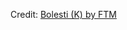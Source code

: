 <div id="observablehq-bolesti_header-eecc8182"></div>
<div id="observablehq-bolest_plot-eecc8182"></div>
<div id="observablehq-bolesti_footer-eecc8182"></div>
<p>Credit: <a href="https://observablehq.com/d/f777e930c0aec7f8@252">Bolesti (K) by FTM</a></p>

<link rel="stylesheet" href="https://cdn.jsdelivr.net/npm/@observablehq/inspector@5/dist/inspector.css">
<script type="module">
import {Runtime, Inspector} from "https://cdn.jsdelivr.net/npm/@observablehq/runtime@5/dist/runtime.js";
import define from "https://api.observablehq.com/d/f777e930c0aec7f8@252.js?v=4";
new Runtime().module(define, name => {
  if (name === "bolesti_header") return new Inspector(document.querySelector("#observablehq-bolesti_header-eecc8182"));
  if (name === "bolest_plot") return new Inspector(document.querySelector("#observablehq-bolest_plot-eecc8182"));
  if (name === "bolesti_footer") return new Inspector(document.querySelector("#observablehq-bolesti_footer-eecc8182"));
});
</script>
